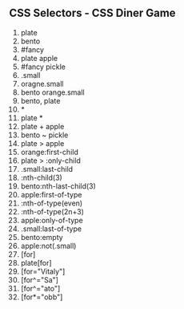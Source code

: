 ## CSS Selectors - CSS Diner Game

1. plate
2. bento
3. #fancy
4. plate apple
5. #fancy pickle
6. .small
7. oragne.small
8. bento orange.small
9. bento, plate
10. \*
11. plate \*
12. plate + apple
13. bento ~ pickle
14. plate > apple
15. orange:first-child
16. plate > :only-child
17. .small:last-child
18. :nth-child(3)
19. bento:nth-last-child(3)
20. apple:first-of-type
21. :nth-of-type(even)
22. :nth-of-type(2n+3)
23. apple:only-of-type
24. .small:last-of-type
25. bento:empty
26. apple:not(.small)
27. [for]
28. plate[for]
29. [for="Vitaly"]
30. [for^="Sa"]
31. [for^="ato"]
32. [for*="obb"] 
